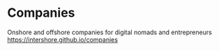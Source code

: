 # Companies

Onshore and offshore companies for digital nomads and entrepreneurs https://intershore.github.io/companies
